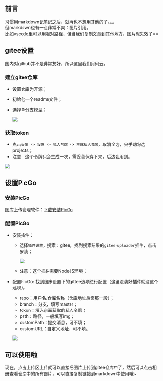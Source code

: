 ## 前言

习惯用markdown记笔记之后，就再也不想用其他的了。。。  
但markdown也有一点非常不爽：图片引用。  
比如vscode里可以用相对路径，但当我们复制文章到其他地方，图片就失效了==

## gitee设置

国内对github并不是非常友好，所以这里我们用码云。

### 建立gitee仓库

- 设置仓库为开源；
- 初始化一个readme文件；
- 选择单分支模型；

  ![](https://gitee.com/ahuang6027/blog-images/raw/master/images/bed1.png)

### 获取token

- 点击`头像 -> 设置 -> 私人令牌 -> 生成私人令牌`，取消全选，只手动勾选projects；
- 注意：这个令牌只会生成一次，需妥善保存下来，后边会用到。

![](https://gitee.com/ahuang6027/blog-images/raw/master/images/bed2.png)

## 设置PicGo

### 安装PicGo

图库上传管理软件：[下载安装PicGo](https://github.com/Molunerfinn/PicGo/releases)

### 配置PicGo

- 安装插件：
  - 选择`插件设置`，搜索：gitee，找到搜索结果的`gitee-uploader`插件，点击安装；
  
    ![](https://gitee.com/ahuang6027/blog-images/raw/master/images/bed3.png)

  - 注意：这个插件需要NodeJS环境；
- 配置PicGo: 找到图床设置下的gittee选项进行配置（这里没装好插件就没这个选项）。
  - repo：用户名/仓库名称（仓库地址后面那一段）；
  - branch：分支，填写master；
  - token：填入前面获取的私人令牌；
  - path：路径，一般填写img；
  - customPath：提交消息，可不填；
  - customURL：自定义地址，可不填。
  
  ![](https://gitee.com/ahuang6027/blog-images/raw/master/images/bed4.png)

## 可以使用啦

现在，点击上传区上传就可以直接把图片上传到gitee仓库中了，然后可以点击相册查看仓库中的所有图片，可以直接复制链接到markdown中使用哦~
